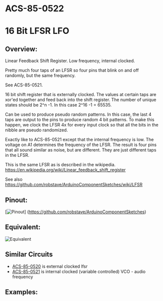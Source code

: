 # ACS-85-0522
16 Bit LFSR LFO
==============

## Overview:
Linear Feedback Shift Register.
Low frequency, internal clocked.

Pretty much four taps of an LFSR so four pins that blink on and off randomly, but the same frequency.

See ACS-85-0521.


16 bit shift register that is externally clocked.  The values at certain taps are xor'ed together and feed back into the shift register.
The number of unique states should be 2^n -1.  In this case 2^16 -1 = 65535.

Can be used to produce pseudo random patterns. In this case, the last 4 taps are output to the pins to produce random 4 bit patterns.
To make this happen, we clock the LFSR 4x for every input clock so that all the bits in the nibble are pseudo randomized.

Exactly like to ACS-85-0521 except that the internal frequency is low.  The voltage on A1 determines the frequency of the LFSR.
The result is four pins that all sound similar as noise, but are different.  They are just different taps in the LFSR.
 

This is the same LFSR as is described in the wikipedia. https://en.wikipedia.org/wiki/Linear_feedback_shift_register


See also https://github.com/robstave/ArduinoComponentSketches/wiki/LFSR


## Pinout:
[![Pinout](https://github.com/robstave/ArduinoComponentSketches/blob/master/ACS-85%20ATTiny85%20sketches/ACS-85-0522/images/ACS-85-0522.png)] (https://github.com/robstave/ArduinoComponentSketches)

## Equivalent:

![Equivalent](https://github.com/robstave/ArduinoComponentSketches/blob/master/ACS-85%20ATTiny85%20sketches/ACS-85-0522/images/ACS-85-0522_ex.png) 


## Similar Circuits

* [ACS-85-0520](https://github.com/robstave/ArduinoComponentSketches/tree/master/ACS-85%20ATTiny85%20sketches/ACS-85-0520) is external clocked lfsr
* [ACS-85-0521](https://github.com/robstave/ArduinoComponentSketches/tree/master/ACS-85%20ATTiny85%20sketches/ACS-85-0521) is internal clocked (variable controlled) VCO - audio frequency
 

## Examples:
 




